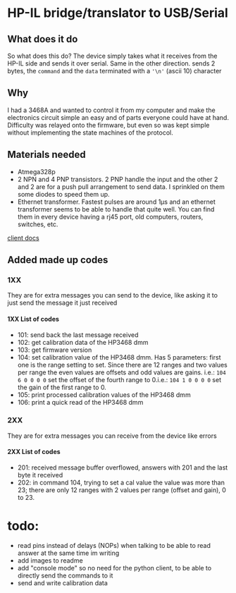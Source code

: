 # HP-IL bridge/translator to USB/Serial

## What does it do
So what does this do? The device simply takes what it receives from the HP-IL side and sends it over serial. Same in the other direction. sends 2 bytes, the `command` and the `data` terminated with a `'\n'` (ascii 10) character

## Why
I had a 3468A and wanted to control it from my computer and make the electronics circuit simple an easy and of parts everyone could have at hand. Difficulty was relayed onto the firmware, but even so was kept simple without implementing the state machines of the protocol.

## Materials needed
- Atmega328p
- 2 NPN and 4 PNP transistors. 2 PNP handle the input and the other 2 and 2 are for a push pull arrangement to send data. I sprinkled on them some diodes to speed them up.
- Ethernet transformer. Fastest pulses are around 1µs and an ethernet transformer seems to be able to handle that quite well. You can find them in every device having a rj45 port, old computers, routers, switches, etc.

[client docs](./client/readme.md)

## Added made up codes

### 1XX

They are for extra messages you can send to the device, like asking it to just send the message it just received

#### 1XX List of codes
- 101: send back the last message received
- 102: get calibration data of the HP3468 dmm
- 103: get firmware version
- 104: set calibration value of the HP3468 dmm. Has 5 parameters: first one is the range setting to set. Since there are 12 ranges and two values per range the even values are offsets and odd values are gains. i.e.: `104 6 0 0 0 0` set the offset of the fourth range to 0.i.e.: `104 1 0 0 0 0` set the gain of the first range to 0.
- 105: print processed calibration values of the HP3468 dmm
- 106: print a quick read of the HP3468 dmm

### 2XX

They are for extra messages you can receive from the device  like errors

#### 2XX List of codes
- 201: received message buffer overflowed, answers with 201 and the last byte it received
- 202: in command 104, trying to set a cal value the value was more than 23; there are only 12 ranges with 2 values per range (offset and gain), 0 to 23.



# todo:
- read pins instead of delays (NOPs) when talking to be able to read answer at the same time im writing
- add images to readme
- add "console mode" so no need for the python client, to be able to directly send the commands to it
- send and write calibration data